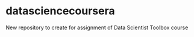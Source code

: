 datasciencecoursera
===================

New repository to create for assignment of Data Scientist Toolbox course
